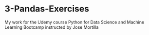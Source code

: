 # 3-Pandas-Exercises
My work for the Udemy course Python for Data Science and Machine Learning Bootcamp instructed by Jose Mortilla

